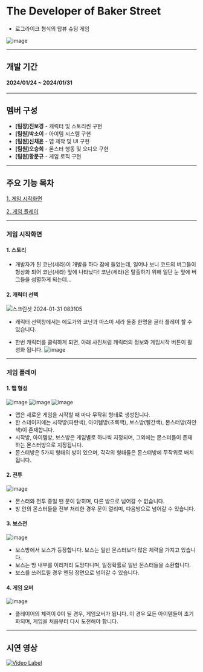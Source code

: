 # The Developer of Baker Street
- 로그라이크 형식의 탑뷰 슈팅 게임

![image](https://github.com/Leah001025/SpartaUnityProject18/assets/37549333/75ef94b8-8a00-4c5e-872f-7322e410a179)

<!--
![표시할이름](https://img.shields.io/badge/표시할이름-색상?style=for-the-badge&logo=기술스택아이콘&logoColor=white)
-->
<!--
주석표시방법
<img width = "10%" img alt="Static Badge" src="https://img.shields.io/badge/%ED%95%98%EC%A7%80%ED%98%9C%20-%2C?style=social&label=%ED%8C%80%EC%9B%90&color=%23640064">
https://shields.io/badges : 아이콘이나 명찰 등 만드는 곳
-->

 ----
## 개발 기간
#### **2024/01/24 ~ 2024/01/31**
----
## 멤버 구성

- **[팀장]진보경** - 캐릭터 및 스토리씬 구현
- **[팀원]박소이** - 아이템 시스템 구현
- **[팀원]신채윤** - 맵 제작 및 UI 구현
- **[팀원]오승희** - 몬스터 행동 및 오디오 구현
- **[팀원]황문규** - 게임 로직 구현
 
----
## 주요 기능 목차
<!--
이동 링크 넣는 법
[화면에 보일 텍스트](#이동할 곳의 제목)
띄어쓰기 있을 경우 -를 적어줘야 적용 가능
-->

[1. 게임 시작화면](#게임-시작화면)

[2. 게임 플레이](#게임-플레이)

----
### 게임 시작화면

#### 1. 스토리
- 개발자가 된 코난(세라)이 개발을 하다 잠에 들었는데, 일어나 보니 코드의 버그들이 형상화 되어 코난(세라) 앞에 나타났다! 코난(세라)은 탈출하기 위해 일단 눈 앞에 버그들을 섬멸하게 되는데...

#### 2. 캐릭터 선택
![스크린샷 2024-01-31 083105](https://github.com/Leah001025/SpartaUnityProject18/assets/97003364/6a07f2ca-719c-40e5-8766-e4900ed4321f)

- 캐릭터 선택창에서는 에도가와 코난과 마스미 세라 둘중 한명을 골라 플레이 할 수 있습니다.

- 한번 캐릭터를 클릭하게 되면, 아래 사진처럼 캐릭터의 정보와 게임시작 버튼이 활성화 됩니다.
![image](https://github.com/Leah001025/SpartaUnityProject18/assets/97003364/44d50a66-501d-4014-a317-290e85d2d81f)


----
### 게임 플레이

#### 1. 맵 형성
![image](https://github.com/Leah001025/SpartaUnityProject18/assets/37549333/2aa1bb22-8900-4d27-acc5-e8ef0d11a75b)
![image](https://github.com/Leah001025/SpartaUnityProject18/assets/37549333/f5149649-80ea-447e-a91e-96dfc7405862)
![image](https://github.com/Leah001025/SpartaUnityProject18/assets/37549333/228a906b-4e9f-4b48-a018-765d06ac3919)

 - 맵은 새로운 게임을 시작할 때 마다 무작위 형태로 생성됩니다.
 - 한 스테이지에는 시작방(파란색), 아이템방(초록핵), 보스방(빨간색), 몬스터방(하얀색)이 존재합니다.
 - 시작방, 아이템방, 보스방은 게임별로 하나씩 지정되며, 그외에는 몬스터들이 존재하는 몬스터방으로 지정됩니다.
 - 몬스터방은 5가지 형태의 방이 있으며, 각각의 형태들은 몬스터방에 무작위로 배치됩니다.

#### 2. 전투
![image](https://github.com/Leah001025/SpartaUnityProject18/assets/37549333/acda1f88-bd96-40cb-881c-de336f5bc828)

 - 몬스터와 전투 중일 땐 문이 닫히며, 다른 방으로 넘어갈 수 없습니다.
 - 방 안의 몬스터들을 전부 처리한 경우 문이 열리며, 다음방으로 넘어갈 수 있습니다. 

#### 3. 보스전
![image](https://github.com/Leah001025/SpartaUnityProject18/assets/37549333/aefad6a1-19b8-42f5-b02e-add2748893f3)

 - 보스방에서 보스가 등장합니다. 보스는 일반 몬스터보다 많은 체력을 가지고 있습니다.
 - 보스는 방 내부를 이리저리 도망다니며, 일정확률로 일반 몬스터들을 소환합니다.
 - 보스를 쓰러트릴 경우 엔딩 장면으로 넘어갈 수 있습니다.

#### 4. 게임 오버
![image](https://github.com/Leah001025/SpartaUnityProject18/assets/37549333/03f5c38c-da8c-4f88-a772-5cf6448dd6d2)

 - 플레이어의 체력이 0이 될 경우, 게임오버가 됩니다. 이 경우 모든 아이템들이 초기화되며, 게임을 처음부터 다시 도전해야 합니다.

----

## 시연 영상
[![Video Label](http://img.youtube.com/vi/vJ2XUdvDFr4/0.jpg)](https://youtu.be/vJ2XUdvDFr4)
